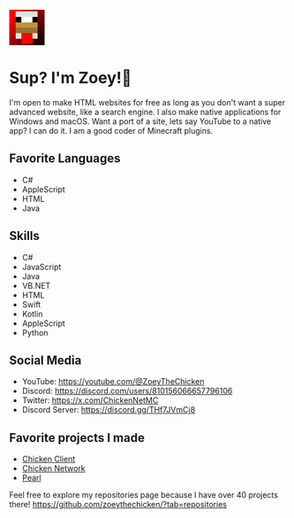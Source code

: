 ![Logo](/logo.png)

# Sup? I'm Zoey!👋

I'm open to make HTML websites for free as long as you don't want a super advanced website, like a search engine.
I also make native applications for Windows and macOS. Want a port of a site, lets say YouTube to a native app? I can do it.
I am a good coder of Minecraft plugins.

## Favorite Languages
- C#
- AppleScript
- HTML
- Java

## Skills
- C#
- JavaScript
- Java
- VB.NET
- HTML
- Swift
- Kotlin
- AppleScript
- Python
## Social Media
- YouTube: https://youtube.com/@ZoeyTheChicken
- Discord: https://discord.com/users/810156066657796106
- Twitter: https://x.com/ChickenNetMC
- Discord Server: https://discord.gg/THf7JVmCj8
## Favorite projects I made
- [Chicken Client](https://client.chickennet.work)
- [Chicken Network](https://chickennet.work)
- [Pearl](https://pearl-site.vercel.app)

Feel free to explore my repositories page because I have over 40 projects there!
https://github.com/zoeythechicken/?tab=repositories
